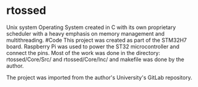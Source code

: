 # rtossed
Unix system Operating System created in C with its own proprietary scheduler with a heavy emphasis on memory management and multithreading. 
#Code
This project was created as part of the STM32H7 board. Raspberry Pi was used to power the ST32 microcontroller and connect the pins. 
Most of the work was done in the directory: rtossed/Core/Src/ and rtossed/Core/Inc/ and makefile was done by the author.

The project was imported from the author's University's GitLab repository.
